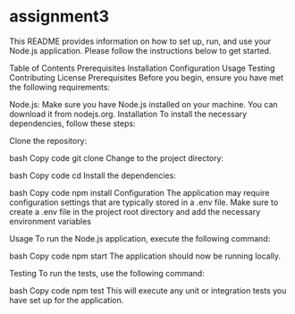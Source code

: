 # assignment3
This README provides information on how to set up, run, and use your Node.js application. Please follow the instructions below to get started.

Table of Contents
Prerequisites
Installation
Configuration
Usage
Testing
Contributing
License
Prerequisites
Before you begin, ensure you have met the following requirements:

Node.js: Make sure you have Node.js installed on your machine. You can download it from nodejs.org.
Installation
To install the necessary dependencies, follow these steps:

Clone the repository:

bash
Copy code
git clone <repository-url>
Change to the project directory:

bash
Copy code
cd <project-directory>
Install the dependencies:

bash
Copy code
npm install
Configuration
The application may require configuration settings that are typically stored in a .env file. Make sure to create a .env file in the project root directory and add the necessary environment variables

Usage
To run the Node.js application, execute the following command:

bash
Copy code
npm start
The application should now be running locally.

Testing
To run the tests, use the following command:

bash
Copy code
npm test
This will execute any unit or integration tests you have set up for the application.
